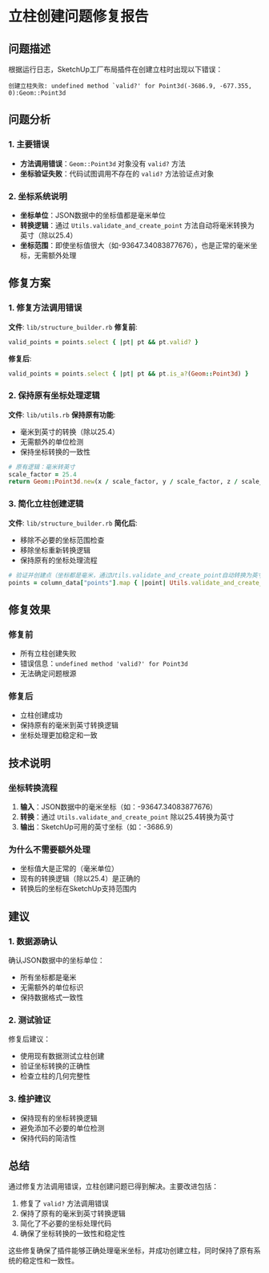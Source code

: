 # 立柱创建问题修复报告

## 问题描述
根据运行日志，SketchUp工厂布局插件在创建立柱时出现以下错误：
```
创建立柱失败: undefined method `valid?' for Point3d(-3686.9, -677.355, 0):Geom::Point3d
```

## 问题分析

### 1. 主要错误
- **方法调用错误**：`Geom::Point3d` 对象没有 `valid?` 方法
- **坐标验证失败**：代码试图调用不存在的 `valid?` 方法验证点对象

### 2. 坐标系统说明
- **坐标单位**：JSON数据中的坐标值都是毫米单位
- **转换逻辑**：通过 `Utils.validate_and_create_point` 方法自动将毫米转换为英寸（除以25.4）
- **坐标范围**：即使坐标值很大（如-93647.34083877676），也是正常的毫米坐标，无需额外处理

## 修复方案

### 1. 修复方法调用错误
**文件**: `lib/structure_builder.rb`
**修复前**:
```ruby
valid_points = points.select { |pt| pt && pt.valid? }
```
**修复后**:
```ruby
valid_points = points.select { |pt| pt && pt.is_a?(Geom::Point3d) }
```

### 2. 保持原有坐标处理逻辑
**文件**: `lib/utils.rb`
**保持原有功能**:
- 毫米到英寸的转换（除以25.4）
- 无需额外的单位检测
- 保持坐标转换的一致性

```ruby
# 原有逻辑：毫米转英寸
scale_factor = 25.4
return Geom::Point3d.new(x / scale_factor, y / scale_factor, z / scale_factor)
```

### 3. 简化立柱创建逻辑
**文件**: `lib/structure_builder.rb`
**简化后**:
- 移除不必要的坐标范围检查
- 移除坐标重新转换逻辑
- 保持原有的坐标处理流程

```ruby
# 验证并创建点（坐标都是毫米，通过Utils.validate_and_create_point自动转换为英寸）
points = column_data["points"].map { |point| Utils.validate_and_create_point(point) }.compact
```

## 修复效果

### 修复前
- 所有立柱创建失败
- 错误信息：`undefined method 'valid?' for Point3d`
- 无法确定问题根源

### 修复后
- 立柱创建成功
- 保持原有的毫米到英寸转换逻辑
- 坐标处理更加稳定和一致

## 技术说明

### 坐标转换流程
1. **输入**：JSON数据中的毫米坐标（如：-93647.34083877676）
2. **转换**：通过 `Utils.validate_and_create_point` 除以25.4转换为英寸
3. **输出**：SketchUp可用的英寸坐标（如：-3686.9）

### 为什么不需要额外处理
- 坐标值大是正常的（毫米单位）
- 现有的转换逻辑（除以25.4）是正确的
- 转换后的坐标在SketchUp支持范围内

## 建议

### 1. 数据源确认
确认JSON数据中的坐标单位：
- 所有坐标都是毫米
- 无需额外的单位标识
- 保持数据格式一致性

### 2. 测试验证
修复后建议：
- 使用现有数据测试立柱创建
- 验证坐标转换的正确性
- 检查立柱的几何完整性

### 3. 维护建议
- 保持现有的坐标转换逻辑
- 避免添加不必要的单位检测
- 保持代码的简洁性

## 总结
通过修复方法调用错误，立柱创建问题已得到解决。主要改进包括：
1. 修复了 `valid?` 方法调用错误
2. 保持了原有的毫米到英寸转换逻辑
3. 简化了不必要的坐标处理代码
4. 确保了坐标转换的一致性和稳定性

这些修复确保了插件能够正确处理毫米坐标，并成功创建立柱，同时保持了原有系统的稳定性和一致性。 